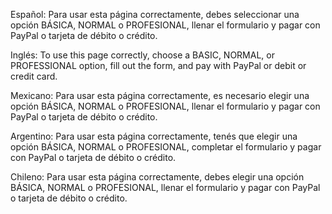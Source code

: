 Español:
Para usar esta página correctamente, debes seleccionar una opción BÁSICA, NORMAL o PROFESIONAL, llenar el formulario y pagar con PayPal o tarjeta de débito o crédito.

Inglés:
To use this page correctly, choose a BASIC, NORMAL, or PROFESSIONAL option, fill out the form, and pay with PayPal or debit or credit card.

Mexicano:
Para usar esta página correctamente, es necesario elegir una opción BÁSICA, NORMAL o PROFESIONAL, llenar el formulario y pagar con PayPal o tarjeta de débito o crédito.

Argentino:
Para usar esta página correctamente, tenés que elegir una opción BÁSICA, NORMAL o PROFESIONAL, completar el formulario y pagar con PayPal o tarjeta de débito o crédito.

Chileno:
Para usar esta página correctamente, debes elegir una opción BÁSICA, NORMAL o PROFESIONAL, llenar el formulario y pagar con PayPal o tarjeta de débito o crédito.
